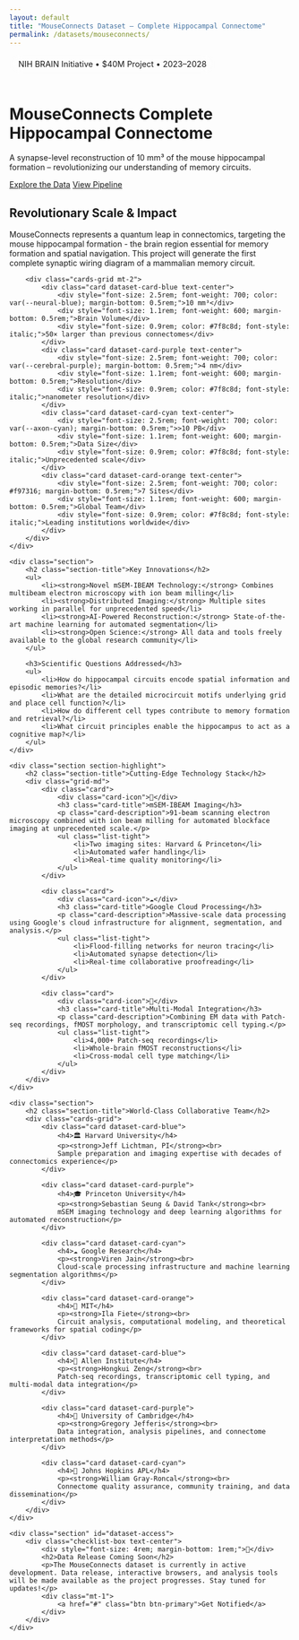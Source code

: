 ```yaml
---
layout: default
title: "MouseConnects Dataset – Complete Hippocampal Connectome"
permalink: /datasets/mouseconnects/
---
```


<div class="hero">
    <div class="container">
        <div class="hero-content">
            <div class="hero-text">
                <div style="background: rgba(255,255,255,0.15); backdrop-filter: blur(10px); padding: 0.5rem 1rem; border-radius: 25px; font-size: 0.9rem; margin-bottom: 1rem; display: inline-block;">
                    NIH BRAIN Initiative • $40M Project • 2023–2028
                </div>
                <h1 class="hero-title-impact">
                    <span class="hero-title-main">MouseConnects</span>
                    <span class="hero-title-sub">Complete Hippocampal Connectome</span>
                </h1>
                <div class="hero-description-box">
                    <p>A synapse-level reconstruction of 10 mm³ of the mouse hippocampal formation – revolutionizing our understanding of memory circuits.</p>
                </div>
                <div class="cta-buttons">
                    <a href="#dataset-access" class="btn btn-primary btn-large">Explore the Data</a>
                    <a href="/datasets/workflow" class="btn btn-secondary btn-large">View Pipeline</a>
                </div>
            </div>
        </div>
    </div>
</div>

<div class="container">
    <div class="section">
        <h2 class="section-title">Revolutionary Scale & Impact</h2>
        <p>MouseConnects represents a quantum leap in connectomics, targeting the mouse hippocampal formation - the brain region essential for memory formation and spatial navigation. This project will generate the first complete synaptic wiring diagram of a mammalian memory circuit.</p>
        
        <div class="cards-grid mt-2">
            <div class="card dataset-card-blue text-center">
                <div style="font-size: 2.5rem; font-weight: 700; color: var(--neural-blue); margin-bottom: 0.5rem;">10 mm³</div>
                <div style="font-size: 1.1rem; font-weight: 600; margin-bottom: 0.5rem;">Brain Volume</div>
                <div style="font-size: 0.9rem; color: #7f8c8d; font-style: italic;">50× larger than previous connectomes</div>
            </div>
            <div class="card dataset-card-purple text-center">
                <div style="font-size: 2.5rem; font-weight: 700; color: var(--cerebral-purple); margin-bottom: 0.5rem;">4 nm</div>
                <div style="font-size: 1.1rem; font-weight: 600; margin-bottom: 0.5rem;">Resolution</div>
                <div style="font-size: 0.9rem; color: #7f8c8d; font-style: italic;">nanometer resolution</div>
            </div>
            <div class="card dataset-card-cyan text-center">
                <div style="font-size: 2.5rem; font-weight: 700; color: var(--axon-cyan); margin-bottom: 0.5rem;">>10 PB</div>
                <div style="font-size: 1.1rem; font-weight: 600; margin-bottom: 0.5rem;">Data Size</div>
                <div style="font-size: 0.9rem; color: #7f8c8d; font-style: italic;">Unprecedented scale</div>
            </div>
            <div class="card dataset-card-orange text-center">
                <div style="font-size: 2.5rem; font-weight: 700; color: #f97316; margin-bottom: 0.5rem;">7 Sites</div>
                <div style="font-size: 1.1rem; font-weight: 600; margin-bottom: 0.5rem;">Global Team</div>
                <div style="font-size: 0.9rem; color: #7f8c8d; font-style: italic;">Leading institutions worldwide</div>
            </div>
        </div>
    </div>

    <div class="section">
        <h2 class="section-title">Key Innovations</h2>
        <ul>
            <li><strong>Novel mSEM-IBEAM Technology:</strong> Combines multibeam electron microscopy with ion beam milling</li>
            <li><strong>Distributed Imaging:</strong> Multiple sites working in parallel for unprecedented speed</li>
            <li><strong>AI-Powered Reconstruction:</strong> State-of-the-art machine learning for automated segmentation</li>
            <li><strong>Open Science:</strong> All data and tools freely available to the global research community</li>
        </ul>

        <h3>Scientific Questions Addressed</h3>
        <ul>
            <li>How do hippocampal circuits encode spatial information and episodic memories?</li>
            <li>What are the detailed microcircuit motifs underlying grid and place cell function?</li>
            <li>How do different cell types contribute to memory formation and retrieval?</li>
            <li>What circuit principles enable the hippocampus to act as a cognitive map?</li>
        </ul>
    </div>

    <div class="section section-highlight">
        <h2 class="section-title">Cutting-Edge Technology Stack</h2>
        <div class="grid-md">
            <div class="card">
                <div class="card-icon">🔬</div>
                <h3 class="card-title">mSEM-IBEAM Imaging</h3>
                <p class="card-description">91-beam scanning electron microscopy combined with ion beam milling for automated blockface imaging at unprecedented scale.</p>
                <ul class="list-tight">
                    <li>Two imaging sites: Harvard & Princeton</li>
                    <li>Automated wafer handling</li>
                    <li>Real-time quality monitoring</li>
                </ul>
            </div>
            
            <div class="card">
                <div class="card-icon">☁️</div>
                <h3 class="card-title">Google Cloud Processing</h3>
                <p class="card-description">Massive-scale data processing using Google's cloud infrastructure for alignment, segmentation, and analysis.</p>
                <ul class="list-tight">
                    <li>Flood-filling networks for neuron tracing</li>
                    <li>Automated synapse detection</li>
                    <li>Real-time collaborative proofreading</li>
                </ul>
            </div>
            
            <div class="card">
                <div class="card-icon">🧬</div>
                <h3 class="card-title">Multi-Modal Integration</h3>
                <p class="card-description">Combining EM data with Patch-seq recordings, fMOST morphology, and transcriptomic cell typing.</p>
                <ul class="list-tight">
                    <li>4,000+ Patch-seq recordings</li>
                    <li>Whole-brain fMOST reconstructions</li>
                    <li>Cross-modal cell type matching</li>
                </ul>
            </div>
        </div>
    </div>

    <div class="section">
        <h2 class="section-title">World-Class Collaborative Team</h2>
        <div class="cards-grid">
            <div class="card dataset-card-blue">
                <h4>🏛️ Harvard University</h4>
                <p><strong>Jeff Lichtman, PI</strong><br>
                Sample preparation and imaging expertise with decades of connectomics experience</p>
            </div>
            
            <div class="card dataset-card-purple">
                <h4>🎓 Princeton University</h4>
                <p><strong>Sebastian Seung & David Tank</strong><br>
                mSEM imaging technology and deep learning algorithms for automated reconstruction</p>
            </div>
            
            <div class="card dataset-card-cyan">
                <h4>☁️ Google Research</h4>
                <p><strong>Viren Jain</strong><br>
                Cloud-scale processing infrastructure and machine learning segmentation algorithms</p>
            </div>
            
            <div class="card dataset-card-orange">
                <h4>🧮 MIT</h4>
                <p><strong>Ila Fiete</strong><br>
                Circuit analysis, computational modeling, and theoretical frameworks for spatial coding</p>
            </div>
            
            <div class="card dataset-card-blue">
                <h4>🧠 Allen Institute</h4>
                <p><strong>Hongkui Zeng</strong><br>
                Patch-seq recordings, transcriptomic cell typing, and multi-modal data integration</p>
            </div>
            
            <div class="card dataset-card-purple">
                <h4>🔬 University of Cambridge</h4>
                <p><strong>Gregory Jefferis</strong><br>
                Data integration, analysis pipelines, and connectome interpretation methods</p>
            </div>
            
            <div class="card dataset-card-cyan">
                <h4>🚀 Johns Hopkins APL</h4>
                <p><strong>William Gray-Roncal</strong><br>
                Connectome quality assurance, community training, and data dissemination</p>
            </div>
        </div>
    </div>

    <div class="section" id="dataset-access">
        <div class="checklist-box text-center">
            <div style="font-size: 4rem; margin-bottom: 1rem;">🚧</div>
            <h2>Data Release Coming Soon</h2>
            <p>The MouseConnects dataset is currently in active development. Data release, interactive browsers, and analysis tools will be made available as the project progresses. Stay tuned for updates!</p>
            <div class="mt-1">
                <a href="#" class="btn btn-primary">Get Notified</a>
            </div>
        </div>
    </div>
</div>
